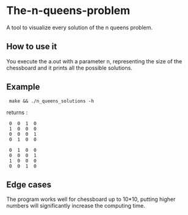 # The-n-queens-problem
A tool to visualize every solution of the n queens problem.

How to use it
-------
You execute the a.out with a parameter n, representing the size of the chessboard and it prints all the possible solutions.

Example
-------

```shell
 make && ./n_queens_solutions -h
```
returns :
```
 0  0  1  0 
 1  0  0  0 
 0  0  0  1 
 0  1  0  0 

 0  1  0  0 
 0  0  0  1 
 1  0  0  0 
 0  0  1  0 
```

Edge cases
-------
The program works well for chessboard up to 10*10, putting higher numbers will significantly increase the computing time.
